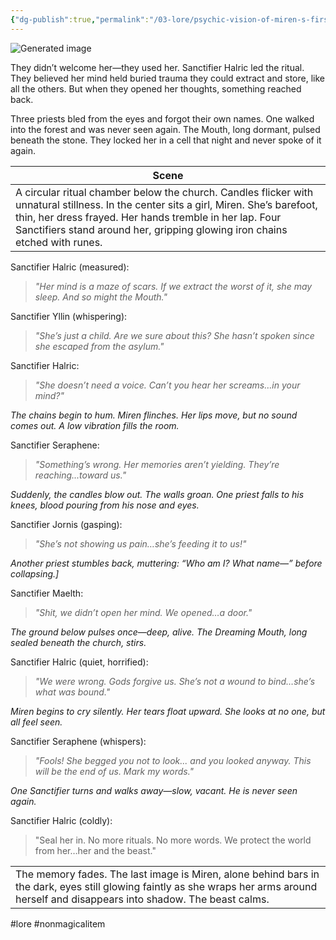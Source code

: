 ```yaml
---
{"dg-publish":true,"permalink":"/03-lore/psychic-vision-of-miren-s-first-night/"}
---
```


![Generated image](https://lh7-rt.googleusercontent.com/docsz/AD_4nXekr-IV_Tn9emTGSSMDDgvr8idFAB-hKl6x1v4eCOS-TcTjGwXxU4HzcKvbVFZRVhLTmFqG1NG4OTTsgYuQqMe09wRmoXdudLEYk0H_TMtNhB1sutM4CsHfj_0KWSrmmJ3JdGefPg?key=ySj2Xdj3Bh1Jx7959fJnSA)

They didn’t welcome her—they used her. Sanctifier Halric led the ritual. They believed her mind held buried trauma they could extract and store, like all the others. But when they opened her thoughts, something reached back.

Three priests bled from the eyes and forgot their own names. One walked into the forest and was never seen again. The Mouth, long dormant, pulsed beneath the stone. They locked her in a cell that night and never spoke of it again.

| Scene                                                                                                                                                                                                                                                                            |
| -------------------------------------------------------------------------------------------------------------------------------------------------------------------------------------------------------------------------------------------------------------------------------- |
| A circular ritual chamber below the church. Candles flicker with unnatural stillness. In the center sits a girl, Miren. She’s barefoot, thin, her dress frayed. Her hands tremble in her lap. Four Sanctifiers stand around her, gripping glowing iron chains etched with runes. |

Sanctifier Halric (measured):  
> *"Her mind is a maze of scars. If we extract the worst of it, she may sleep. And so might the Mouth."*

Sanctifier Yllin (whispering):  
> *"She’s just a child. Are we sure about this? She hasn’t spoken since she escaped from the asylum."*

Sanctifier Halric:  
> *"She doesn’t need a voice. Can’t you hear her screams…in your mind?"*

*The chains begin to hum. Miren flinches. Her lips move, but no sound comes out. A low vibration fills the room.*

Sanctifier Seraphene:  
> *"Something’s wrong. Her memories aren’t yielding. They’re reaching...toward us."*

*Suddenly, the candles blow out. The walls groan. One priest falls to his knees, blood pouring from his nose and eyes.* 

Sanctifier Jornis (gasping):  
> *"She’s not showing us pain…she’s feeding it to us!"*

*Another priest stumbles back, muttering: “Who am I? What name—” before collapsing.]*

Sanctifier Maelth:  
> *"Shit, we didn’t open her mind. We opened…a door."*

*The ground below pulses once—deep, alive. The Dreaming Mouth, long sealed beneath the church, stirs.*

Sanctifier Halric (quiet, horrified):  
> *"We were wrong. Gods forgive us. She’s not a wound to bind…she’s what was bound."*

*Miren begins to cry silently. Her tears float upward. She looks at no one, but all feel seen.*

Sanctifier Seraphene (whispers):  
> *"Fools! She begged you not to look... and you looked anyway. This will be the end of us. Mark my words."*

*One Sanctifier turns and walks away—slow, vacant. He is never seen again.* 

Sanctifier Halric (coldly):  
> "Seal her in. No more rituals. No more words. We protect the world from her…her and the beast."

|                                                                                                                                                                                        |
| -------------------------------------------------------------------------------------------------------------------------------------------------------------------------------------- |
| The memory fades. The last image is Miren, alone behind bars in the dark, eyes still glowing faintly as she wraps her arms around herself and disappears into shadow. The beast calms. |
#lore #nonmagicalitem